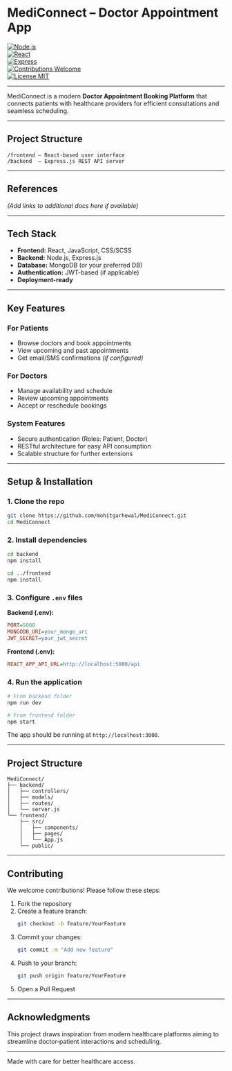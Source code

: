 #  MediConnect – Doctor Appointment App

[![Node.js](https://img.shields.io/badge/Node.js-18.x-green)](https://nodejs.org/)  
[![React](https://img.shields.io/badge/React-17.x-blue)](https://reactjs.org/)  
[![Express](https://img.shields.io/badge/Express.js-backend-lightgrey)](https://expressjs.com/)  
[![Contributions Welcome](https://img.shields.io/badge/Contributions-Welcome-blue)](./CONTRIBUTING.md)  
[![License MIT](https://img.shields.io/badge/License-MIT-yellow)](./LICENSE)

---

MediConnect is a modern **Doctor Appointment Booking Platform** that connects patients with healthcare providers for efficient consultations and seamless scheduling.

---

##  Project Structure

```
/frontend – React-based user interface  
/backend  – Express.js REST API server  
```

---

##  References

*(Add links to additional docs here if available)*

---

##  Tech Stack

- **Frontend:** React, JavaScript, CSS/SCSS  
- **Backend:** Node.js, Express.js  
- **Database:** MongoDB (or your preferred DB)  
- **Authentication:** JWT-based (if applicable)  
- **Deployment-ready**

---

##  Key Features

### For Patients
- Browse doctors and book appointments  
- View upcoming and past appointments  
- Get email/SMS confirmations *(if configured)*

### For Doctors
- Manage availability and schedule  
- Review upcoming appointments  
- Accept or reschedule bookings

### System Features
- Secure authentication (Roles: Patient, Doctor)  
- RESTful architecture for easy API consumption  
- Scalable structure for further extensions

---

##  Setup & Installation

### 1. Clone the repo
```bash
git clone https://github.com/mohitgarhewal/MediConnect.git
cd MediConnect
```

### 2. Install dependencies
```bash
cd backend
npm install

cd ../frontend
npm install
```

### 3. Configure `.env` files
**Backend (.env):**
```ini
PORT=5000
MONGODB_URI=your_mongo_uri
JWT_SECRET=your_jwt_secret
```

**Frontend (.env):**
```ini
REACT_APP_API_URL=http://localhost:5000/api
```

### 4. Run the application
```bash
# From backend folder
npm run dev

# From frontend folder
npm start
```
The app should be running at `http://localhost:3000`.

---

##  Project Structure

```
MediConnect/
├── backend/
│   ├── controllers/
│   ├── models/
│   ├── routes/
│   └── server.js
└── frontend/
    ├── src/
    │   ├── components/
    │   ├── pages/
    │   └── App.js
    └── public/
```

---

##  Contributing

We welcome contributions! Please follow these steps:

1. Fork the repository  
2. Create a feature branch:
   ```bash
   git checkout -b feature/YourFeature
   ```
3. Commit your changes:
   ```bash
   git commit -m "Add new feature"
   ```
4. Push to your branch:
   ```bash
   git push origin feature/YourFeature
   ```
5. Open a Pull Request

---

##  Acknowledgments

This project draws inspiration from modern healthcare platforms aiming to streamline doctor‑patient interactions and scheduling.

---

Made with care for better healthcare access.
